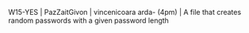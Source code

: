 W15-YES | PazZaitGivon | vincenicoara arda- (4pm) | A file that creates random passwords with a given password length
